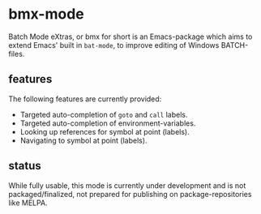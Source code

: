 
# bmx-mode

Batch Mode eXtras, or bmx for short is an Emacs-package which aims to
extend Emacs' built in `bat-mode`, to improve editing of Windows
BATCH-files.

## features

The following features are currently provided:

* Targeted auto-completion of `goto` and `call` labels.
* Targeted auto-completion of environment-variables.
* Looking up references for symbol at point (labels).
* Navigating to symbol at point (labels).

## status

While fully usable, this mode is currently under development and is
not packaged/finalized, not prepared for publishing on
package-repositories like MELPA.


